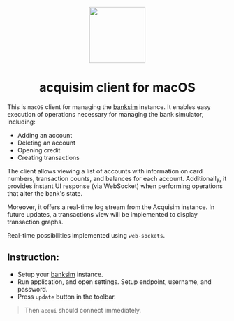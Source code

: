 <p align="center">
  <img src="https://github.com/ghashy/acqui/assets/109857267/406bb994-f5c4-4d87-918b-9571c2c98026?raw=true" height="128">
  <h1 align="center">acquisim client for macOS</h1>
</p>

This is `macOS` client for managing the [banksim](https://github.com/ghashy/banksim) instance. It enables easy execution of operations necessary for managing the bank simulator, including:

- Adding an account
- Deleting an account
- Opening credit
- Creating transactions

The client allows viewing a list of accounts with information on card numbers, transaction counts, and balances for each account. Additionally, it provides instant UI response (via WebSocket) when performing operations that alter the bank's state.

Moreover, it offers a real-time log stream from the Acquisim instance. In future updates, a transactions view will be implemented to display transaction graphs.

Real-time possibilities implemented using `web-sockets`.

## Instruction:

- Setup your [banksim](https://github.com/ghashy/banksim) instance.
- Run application, and open settings. Setup endpoint, username, and password.
- Press `update` button in the toolbar.

> Then `acqui` should connect immediately.
